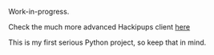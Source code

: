 Work-in-progress.

Check the much more advanced Hackipups client [here](https://github.com/ulisesvina/hackipups)

This is my first serious Python project, so keep that in mind.